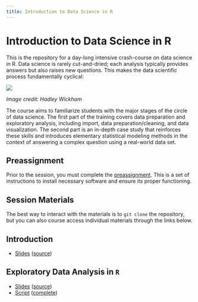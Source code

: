 ```yaml
---
title: Introduction to Data Science in R
---
```


# Introduction to Data Science in R

This is the repository for a day-long intensive crash-course on data science in R. Data science is rarely cut-and-dried; each analysis typically provides answers but also raises new questions. This makes the data scientific process fundamentally cyclical:

![](http://r4ds.had.co.nz/diagrams/data-science.png)

*Image credit: Hadley Wickham*

The course aims to familiarize students with the major stages of the circle of data science. The first part of the training covers data preparation and exploratory analysis, including import, data preparation/cleaning, and data visualization. The second part is an in-depth case study that reinforces these skills and introduces elementary statistical modeling methods in the context of answering a complex question using a real-world data set. 

## Preassignment

Prior to the session, you must complete the [preassignment](https://philchodrow.github.io/mban_orientation/preassignments/preassignment1/index.html). This is a set of instructions to install necessary software and ensure its proper functioning. 

## Session Materials

The best way to interact with the materials is to `git clone` the repository, but you can also course access individual materials through the links below. 

## Introduction

- [Slides](https://philchodrow.github.io/mban_orientation/1_orientation/2_data_science/introduction.html) ([source](https://philchodrow.github.io/mban_orientation/1_orientation/2_data_science/introduction.Rmd))

## Exploratory Data Analysis in `R`

- [Slides](https://philchodrow.github.io/mban_orientation/1_orientation/2_data_science/slides.html) ([source](https://philchodrow.github.io/mban_orientation/1_orientation/2_data_science/slides.Rmd))
- [Script](https://philchodrow.github.io/mban_orientation/1_orientation/2_data_science/code/student_script.R) ([complete](https://philchodrow.github.io/mban_orientation/1_orientation/2_data_science/code/full_script.R))